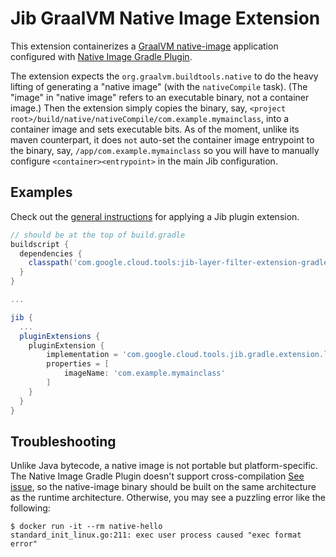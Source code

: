 # Jib GraalVM Native Image Extension

This extension containerizes a [GraalVM native-image](https://www.graalvm.org/docs/reference-manual/native-image/) application configured with [Native Image Gradle Plugin](https://graalvm.github.io/native-build-tools/latest/gradle-plugin.html).

The extension expects the `org.graalvm.buildtools.native` to do the heavy lifting of generating a "native image" (with the `nativeCompile` task). (The "image" in "native image" refers to an executable binary, not a container image.) Then the extension simply copies the binary, say, `<project root>/build/native/nativeCompile/com.example.mymainclass`, into a container image and sets executable bits. As of the moment, unlike its maven counterpart, it does `not` auto-set the container image entrypoint to the binary, say, `/app/com.example.mymainclass` so you will have to manually configure `<container><entrypoint>` in the main Jib configuration.


## Examples

Check out the [general instructions](../../README.md#using-jib-plugin-extensions) for applying a Jib plugin extension.

```gradle
// should be at the top of build.gradle
buildscript {
  dependencies {
    classpath('com.google.cloud.tools:jib-layer-filter-extension-gradle:0.3.0')
  }
}

...

jib {
  ...
  pluginExtensions {
    pluginExtension {
        implementation = 'com.google.cloud.tools.jib.gradle.extension.layerfilter.JibLayerFilterExtension'
        properties = [
            imageName: 'com.example.mymainclass'   
        ]
    }
  }
}
```

## Troubleshooting

Unlike Java bytecode, a native image is not portable but platform-specific. The Native Image Gradle Plugin doesn't support cross-compilation [See issue](https://github.com/oracle/graal/issues/407), so the native-image binary should be built on the same architecture as the runtime architecture. Otherwise, you may see a puzzling error like the following:

```
$ docker run -it --rm native-hello
standard_init_linux.go:211: exec user process caused "exec format error"
```
